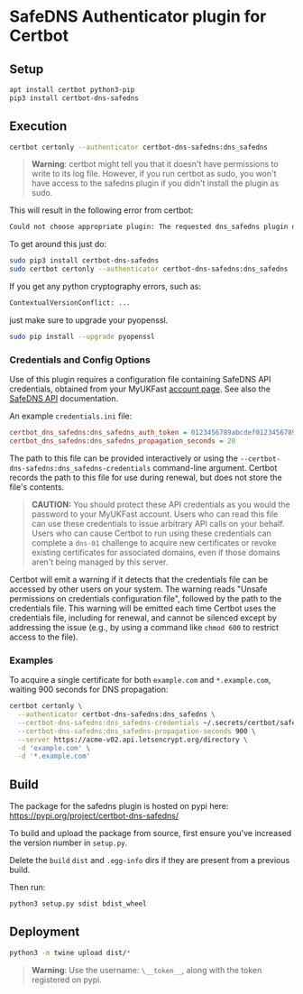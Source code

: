 # SafeDNS Authenticator plugin for Certbot

## Setup

```bash
apt install certbot python3-pip
pip3 install certbot-dns-safedns
```

## Execution

```bash
certbot certonly --authenticator certbot-dns-safedns:dns_safedns
```

> **Warning**: certbot might tell you that it doesn't have permissions to write to its log file. However, if you run certbot as sudo, you won't have access to the safedns plugin if you didn't install the plugin as sudo.

This will result in the following error from certbot:

```bash
Could not choose appropriate plugin: The requested dns_safedns plugin does not appear to be installed
```

To get around this just do:

```bash
sudo pip3 install certbot-dns-safedns
sudo certbot certonly --authenticator certbot-dns-safedns:dns_safedns
```

If you get any python cryptography errors, such as:

```bash
ContextualVersionConflict: ...
```

just make sure to upgrade your pyopenssl.

```bash
sudo pip install --upgrade pyopenssl
```

### Credentials and Config Options

Use of this plugin requires a configuration file containing SafeDNS API credentials, obtained from your MyUKFast [account page](https://my.ukfast.co.uk/applications/index.php). See also the [SafeDNS API](https://developers.ukfast.io/documentation/safedns) documentation.

An example ``credentials.ini`` file:

```ini
certbot_dns_safedns:dns_safedns_auth_token = 0123456789abcdef0123456789abcdef01234567
certbot_dns_safedns:dns_safedns_propagation_seconds = 20
```

The path to this file can be provided interactively or using the `--certbot-dns-safedns:dns_safedns-credentials` command-line argument. Certbot records the path to this file for use during renewal, but does not store the file's contents.

> **CAUTION:** You should protect these API credentials as you would the password to your MyUKFast account. Users who can read this file can use these credentials to issue arbitrary API calls on your behalf. Users who can cause Certbot to run using these credentials can complete a ``dns-01`` challenge to acquire new certificates or revoke existing certificates for associated domains, even if those domains aren't being managed by this server.

Certbot will emit a warning if it detects that the credentials file can be accessed by other users on your system. The warning reads "Unsafe permissions on credentials configuration file", followed by the path to the credentials file. This warning will be emitted each time Certbot uses the credentials file, including for renewal, and cannot be silenced except by addressing the issue (e.g., by using a command like `chmod 600` to restrict access to the file).

### Examples

To acquire a single certificate for both `example.com` and `*.example.com`, waiting 900 seconds for DNS propagation:

```bash
certbot certonly \
  --authenticator certbot-dns-safedns:dns_safedns \
  --certbot-dns-safedns:dns_safedns-credentials ~/.secrets/certbot/safedns.ini \
  --certbot-dns-safedns:dns_safedns-propagation-seconds 900 \
  --server https://acme-v02.api.letsencrypt.org/directory \
  -d 'example.com' \
  -d '*.example.com'
```

## Build

The package for the safedns plugin is hosted on pypi here: <https://pypi.org/project/certbot-dns-safedns/>

To build and upload the package from source, first ensure you've increased the version number in ```setup.py```.

Delete the ```build``` ```dist``` and ```.egg-info``` dirs if they are present from a previous build.

Then run:

```bash
python3 setup.py sdist bdist_wheel
```

## Deployment

```bash
python3 -m twine upload dist/*
```

> **Warning**: Use the username: `\__token__`, along with the token registered on pypi.

